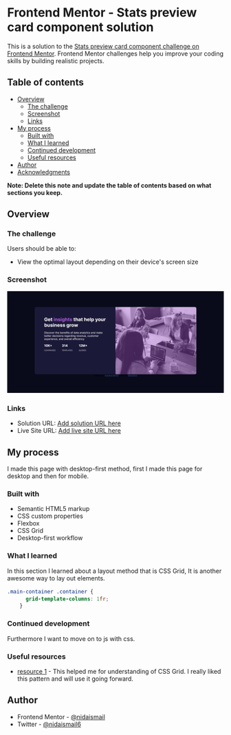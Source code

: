 # Frontend Mentor - Stats preview card component solution

This is a solution to the [Stats preview card component challenge on Frontend Mentor](https://www.frontendmentor.io/challenges/stats-preview-card-component-8JqbgoU62). Frontend Mentor challenges help you improve your coding skills by building realistic projects. 

## Table of contents

- [Overview](#overview)
  - [The challenge](#the-challenge)
  - [Screenshot](#screenshot)
  - [Links](#links)
- [My process](#my-process)
  - [Built with](#built-with)
  - [What I learned](#what-i-learned)
  - [Continued development](#continued-development)
  - [Useful resources](#useful-resources)
- [Author](#author)
- [Acknowledgments](#acknowledgments)

**Note: Delete this note and update the table of contents based on what sections you keep.**

## Overview

### The challenge

Users should be able to:

- View the optimal layout depending on their device's screen size

### Screenshot

![](./Screenshot.png)


### Links

- Solution URL: [Add solution URL here](https://your-solution-url.com)
- Live Site URL: [Add live site URL here](https://your-live-site-url.com)

## My process
I made this page with desktop-first method, first I made this page for desktop and then for mobile.

### Built with

- Semantic HTML5 markup
- CSS custom properties
- Flexbox
- CSS Grid
- Desktop-first workflow



### What I learned

In this section I learned about a layout method that  is CSS Grid, It is another awesome way to lay out elements.

```css
.main-container .container {
      grid-template-columns: 1fr;
    }
```




### Continued development

Furthermore I want to move on to js with css.


### Useful resources

- [ resource 1](https://css-tricks.com/snippets/css/complete-guide-grid/#introduction) - This helped me for understanding of CSS Grid. I really liked this pattern and will use it going forward.

## Author

- Frontend Mentor - [@nidaismail](https://www.frontendmentor.io/profile/ismail)
- Twitter - [@nidaismail6](https://www.twitter.com/nidaismail6)

